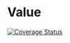# Value

[![Coverage Status](https://coveralls.io/repos/github/Ice-Productionz/Value/badge.svg?branch=master)](https://coveralls.io/github/Ice-Productionz/Value?branch=master)
